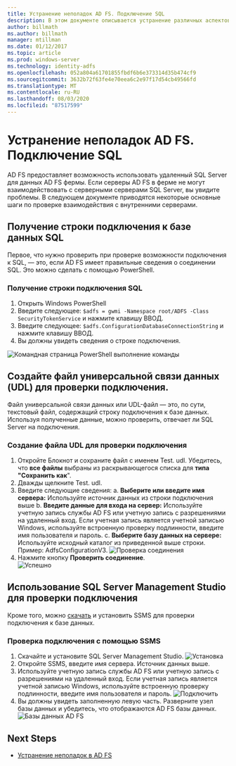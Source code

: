 ```yaml
---
title: Устранение неполадок AD FS. Подключение SQL
description: В этом документе описывается устранение различных аспектов AD FS
author: billmath
ms.author: billmath
manager: mtillman
ms.date: 01/12/2017
ms.topic: article
ms.prod: windows-server
ms.technology: identity-adfs
ms.openlocfilehash: 052a804a61701855fbdf6b6e373314d35b474cf9
ms.sourcegitcommit: 3632b72f63fe4e70eea6c2e97f17d54cb49566fd
ms.translationtype: MT
ms.contentlocale: ru-RU
ms.lasthandoff: 08/03/2020
ms.locfileid: "87517599"
---
```

# <a name="ad-fs-troubleshooting---sql-connectivity"></a>Устранение неполадок AD FS. Подключение SQL
AD FS предоставляет возможность использовать удаленный SQL Server для данных AD FS фермы.  Если серверы AD FS в ферме не могут взаимодействовать с серверными серверами SQL Server, вы увидите проблемы.  В следующем документе приводятся некоторые основные шаги по проверке взаимодействия с внутренними серверами.

## <a name="acquire-the-sql-database-connection-string"></a>Получение строки подключения к базе данных SQL
Первое, что нужно проверить при проверке возможности подключения к SQL, — это, если AD FS имеет правильные сведения о соединении SQL.  Это можно сделать с помощью PowerShell.

### <a name="to-acquire-the-sql-connection-string"></a>Получение строки подключения SQL
1.  Открыть Windows PowerShell
2. Введите следующее: `$adfs = gwmi -Namespace root/ADFS -Class SecurityTokenService` и нажмите клавишу ВВОД.
3. Введите следующее: `$adfs.ConfigurationDatabaseConnectionString` и нажмите клавишу ВВОД.
4. Вы должны увидеть сведения о строке подключения.

![Командная страница PowerShell выполнение команды](media/ad-fs-tshoot-sql/sql2.png)

## <a name="create-a-universal-data-link-udl-file-to-test-connectivity"></a>Создайте файл универсальной связи данных (UDL) для проверки подключения.
Файл универсальной связи данных или UDL-файл — это, по сути, текстовый файл, содержащий строку подключения к базе данных.  Используя полученные данные, можно проверить, отвечает ли SQL Server на подключения.

### <a name="to-create-a-udl-file-to-test-connectivity"></a>Создание файла UDL для проверки подключения

1. Откройте Блокнот и сохраните файл с именем Test. udl.  Убедитесь, что **все файлы** выбраны из раскрывающегося списка для **типа "Сохранить как**".
2. Дважды щелкните Test. udl.
3. Введите следующие сведения: a. **Выберите или введите имя сервера:**  Используйте источник данных из строки подключения выше b. **Введите данные для входа на сервер:**  Используйте учетную запись службы AD FS или учетную запись с разрешениями на удаленный вход.  Если учетная запись является учетной записью Windows, используйте встроенную проверку подлинности, введите имя пользователя и пароль.
    c. **Выберите базу данных на сервере:** Используйте исходный каталог из приведенной выше строки.  Пример: AdfsConfigurationV3.
   ![Проверка соединения](media/ad-fs-tshoot-sql/sql4.png)
1. Нажмите кнопку **Проверить соединение**.</br>
![Успешно](media/ad-fs-tshoot-sql/sql3.png)

## <a name="use-sql-server-management-studio-to-test-connectivity"></a>Использование SQL Server Management Studio для проверки подключения
Кроме того, можно [скачать](https://go.microsoft.com/fwlink/?linkid=864329) и установить SSMS для проверки подключения к базе данных.

### <a name="to-test-connectivity-with-ssms"></a>Проверка подключения с помощью SSMS
1. Скачайте и установите SQL Server Management Studio.
![Установка](media/ad-fs-tshoot-sql/sql5.png)
1. Откройте SSMS, введите имя сервера.  Источник данных выше.
2. Используйте учетную запись службы AD FS или учетную запись с разрешениями на удаленный вход.  Если учетная запись является учетной записью Windows, используйте встроенную проверку подлинности, введите имя пользователя и пароль.
![Подключить](media/ad-fs-tshoot-sql/sql6.png)
1. Вы должны увидеть заполненную левую часть.  Разверните узел базы данных и убедитесь, что отображаются AD FS базы данных.
![Базы данных AD FS](media/ad-fs-tshoot-sql/sql7.png)

## <a name="next-steps"></a>Next Steps

- [Устранение неполадок в AD FS](ad-fs-tshoot-overview.md)
